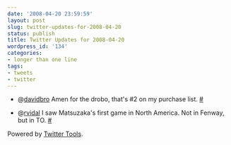 ```yaml
---
date: '2008-04-20 23:59:59'
layout: post
slug: twitter-updates-for-2008-04-20
status: publish
title: Twitter Updates for 2008-04-20
wordpress_id: '134'
categories:
- longer than one line
tags:
- tweets
- twitter
---
```



	
  * @[davidbro](http://twitter.com/davidbro) Amen for the drobo, that's #2 on my purchase list. [#](http://twitter.com/nuin/statuses/793222169)

	
  * @[rvidal](http://twitter.com/rvidal) I saw Matsuzaka's first game in North America. Not in Fenway, but in TO. [#](http://twitter.com/nuin/statuses/793180741)




Powered by [Twitter Tools](http://alexking.org/projects/wordpress).
